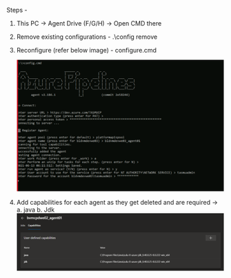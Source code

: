 Steps - 	
1. This PC -> Agent Drive (F/G/H) -> Open CMD there
2. Remove existing configurations - .\config remove
3. Reconfigure (refer below image) - configure.cmd

	![image.png](/.attachments/image-8e52f077-466b-4690-a8ff-64f7696ca480.png)

4. Add capabilities for each agent as they get deleted and are required ->
		a. java
		b. Jdk
![image.png](/.attachments/image-992ff100-4238-463f-9351-b64af2343017.png)